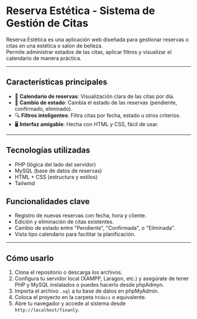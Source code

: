 # Reserva Estética - Sistema de Gestión de Citas

Reserva Estética es una aplicación web diseñada para gestionar reservas o citas en una estética o salón de belleza.  
Permite administrar estados de las citas, aplicar filtros y visualizar el calendario de manera práctica.

---

##  Características principales

- 📅 **Calendario de reservas**: Visualización clara de las citas por día.
- 🔁 **Cambio de estado**: Cambia el estado de las reservas (pendiente, confirmado, eliminado).
- 🔍 **Filtros inteligentes**: Filtra citas por fecha, estado u otros criterios.
- 🖥️ **Interfaz amigable**: Hecha con HTML y CSS, fácil de usar.

---

## Tecnologías utilizadas

- PHP (lógica del lado del servidor)
- MySQL (base de datos de reservas)
- HTML + CSS (estructura y estilos)
- Tailwind



## Funcionalidades clave

- Registro de nuevas reservas con fecha, hora y cliente.
- Edición y eliminación de citas existentes.
- Cambio de estado entre "Pendiente", "Confirmada", o "Eliminada".
- Vista tipo calendario para facilitar la planificación.

---

## Cómo usarlo

1. Clona el repositorio o descarga los archivos.
2. Configura tu servidor local (XAMPP, Laragon, etc.) y asegúrate de tener PHP y MySQL instalados o puedes hacerlo
desde phpAdmyn.
3. Importa el archivo `.sql` a tu base de datos en phpMyAdmin.
4. Coloca el proyecto en la carpeta `htdocs` o equivalente.
5. Abre tu navegador y accede al sistema desde `http://localhost/finanly`.

